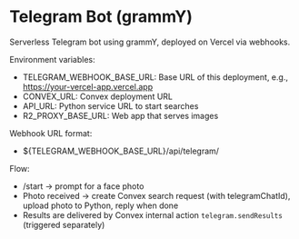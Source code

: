 # Telegram Bot (grammY)

Serverless Telegram bot using grammY, deployed on Vercel via webhooks.

Environment variables:

- TELEGRAM_WEBHOOK_BASE_URL: Base URL of this deployment, e.g., https://your-vercel-app.vercel.app
- CONVEX_URL: Convex deployment URL
- API_URL: Python service URL to start searches
- R2_PROXY_BASE_URL: Web app that serves images

Webhook URL format:

- ${TELEGRAM_WEBHOOK_BASE_URL}/api/telegram/<collectionId>

Flow:

- /start → prompt for a face photo
- Photo received → create Convex search request (with telegramChatId), upload photo to Python, reply when done
- Results are delivered by Convex internal action `telegram.sendResults` (triggered separately)
